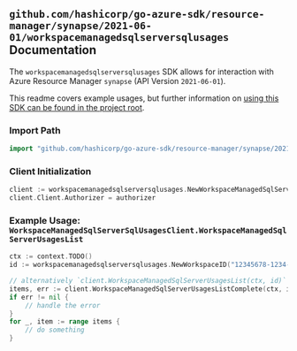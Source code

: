 
## `github.com/hashicorp/go-azure-sdk/resource-manager/synapse/2021-06-01/workspacemanagedsqlserversqlusages` Documentation

The `workspacemanagedsqlserversqlusages` SDK allows for interaction with Azure Resource Manager `synapse` (API Version `2021-06-01`).

This readme covers example usages, but further information on [using this SDK can be found in the project root](https://github.com/hashicorp/go-azure-sdk/tree/main/docs).

### Import Path

```go
import "github.com/hashicorp/go-azure-sdk/resource-manager/synapse/2021-06-01/workspacemanagedsqlserversqlusages"
```


### Client Initialization

```go
client := workspacemanagedsqlserversqlusages.NewWorkspaceManagedSqlServerSqlUsagesClientWithBaseURI("https://management.azure.com")
client.Client.Authorizer = authorizer
```


### Example Usage: `WorkspaceManagedSqlServerSqlUsagesClient.WorkspaceManagedSqlServerUsagesList`

```go
ctx := context.TODO()
id := workspacemanagedsqlserversqlusages.NewWorkspaceID("12345678-1234-9876-4563-123456789012", "example-resource-group", "workspaceValue")

// alternatively `client.WorkspaceManagedSqlServerUsagesList(ctx, id)` can be used to do batched pagination
items, err := client.WorkspaceManagedSqlServerUsagesListComplete(ctx, id)
if err != nil {
	// handle the error
}
for _, item := range items {
	// do something
}
```
